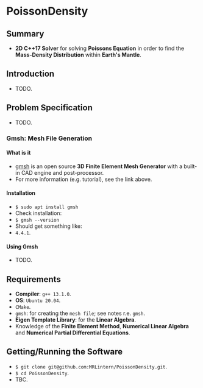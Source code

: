 # PoissonDensity
## Summary
* __2D C++17 Solver__ for solving __Poissons Equation__ in order to find the __Mass-Density Distribution__ within __Earth's Mantle__.

## Introduction
* TODO.

## Problem Specification
* TODO.

### Gmsh: Mesh File Generation
#### What is it
* [gmsh](https://Gmsh.info/) is an open source __3D Finite Element Mesh Generator__ with a built-in CAD engine and post-processor.
* For more information (e.g. tutorial), see the link above.
#### Installation
* `$ sudo apt install gmsh`
* Check installation:
* `$ gmsh --version`
* Should get something like:
* `4.4.1`.
#### Using Gmsh
* TODO.
## Requirements
* __Compiler__: `g++ 13.1.0`.
* __OS__: `Ubuntu 20.04`.
* `CMake`.
* `gmsh`: for creating the `mesh file`; see notes r.e. `gmsh`.
* __Eigen Template Library__: for the __Linear Algebra__.
* Knowledge of the __Finite Element Method__, __Numerical Linear Algebra__ and __Numerical Partial Differential Equations__.

## Getting/Running the Software
* `$ git clone git@github.com:MRLintern/PoissonDensity.git`.
* `$ cd PoissonDensity`.
* TBC.
